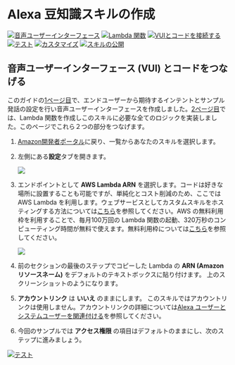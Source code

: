 # Alexa 豆知識スキルの作成
[![音声ユーザーインターフェース](https://m.media-amazon.com/images/G/01/mobile-apps/dex/alexa/alexa-skills-kit/jp/tutorials/navigation/1-locked.png)](1-voice-user-interface.md)
[![Lambda 関数](https://m.media-amazon.com/images/G/01/mobile-apps/dex/alexa/alexa-skills-kit/jp/tutorials/navigation/2-locked.png)](2-lambda-function.md)
[![VUIとコードを接続する](https://m.media-amazon.com/images/G/01/mobile-apps/dex/alexa/alexa-skills-kit/jp/tutorials/navigation/3-on.png)](3-connect-vui-to-code.md)
[![テスト](https://m.media-amazon.com/images/G/01/mobile-apps/dex/alexa/alexa-skills-kit/jp/tutorials/navigation/4-off.png)](4-testing.md)
[![カスタマイズ](https://m.media-amazon.com/images/G/01/mobile-apps/dex/alexa/alexa-skills-kit/jp/tutorials/navigation/5-off.png)](5-customization.md)
[![スキルの公開](https://m.media-amazon.com/images/G/01/mobile-apps/dex/alexa/alexa-skills-kit/jp/tutorials/navigation/6-off.png)](6-publication.md)

## 音声ユーザーインターフェース (VUI) とコードをつなげる

このガイドの[1ページ目](1-voice-user-interface.md)で、エンドユーザーから期待するインテントとサンプル発話の設定を行い音声ユーザーインターフェースを作成しました。[2ページ目](2-lambda-function.md)では、Lambda 関数を作成しこのスキルに必要な全てのロジックを実装しました。このページでこれら２つの部分をつなげます。

1.  [Amazon開発者ポータル](https://developer.amazon.com/edw/home.html#/skills/list)に戻り、一覧からあなたのスキルを選択します。

2.  左側にある**設定**タブを開きます。

    ![](https://m.media-amazon.com/images/G/01/mobile-apps/dex/alexa/alexa-skills-kit/jp/tutorials/fact/3-2-configuration-tab.png)

3.  エンドポイントとして **AWS Lambda ARN** を選択します。コードは好きな場所に設置することも可能ですが、単純化とコスト削減のため、ここでは AWS Lambda を利用します。ウェブサービスとしてカスタムスキルをホスティングする方法については[こちら](https://developer.amazon.com/public/solutions/alexa/alexa-skills-kit/docs/developing-an-alexa-skill-as-a-web-service)を参照してください。AWS の無料利用枠を利用することで、毎月100万回の Lambda 関数の起動、320万秒のコンピューティング時間が無料で使えます。無料利用枠については[こちら](https://aws.amazon.com/jp/free/)を参照してください。 

	![](https://m.media-amazon.com/images/G/01/mobile-apps/dex/alexa/alexa-skills-kit/jp/tutorials/fact/3-4-paste-arn._NEW_.png)

4.  前のセクションの最後のステップでコピーした Lambda の **ARN (Amazon リソースネーム)** をデフォルトのテキストボックスに貼り付けます。 上のスクリーンショットのようになります。

5.  **アカウントリンク** は **いいえ** のままにします。 このスキルではアカウントリンクは使用しません。アカウントリンクの詳細については[Alexa ユーザーとシステムユーザーを関連付ける](https://developer.amazon.com/ja/docs/custom-skills/link-an-alexa-user-with-a-user-in-your-system.html)を参照してください。

6. 今回のサンプルでは **アクセス権限** の項目はデフォルトのままにし、次のステップに進みましょう。

[![テスト](https://m.media-amazon.com/images/G/01/mobile-apps/dex/alexa/alexa-skills-kit/jp/tutorials/general/buttons/button_next_testing.png)](4-testing.md)
